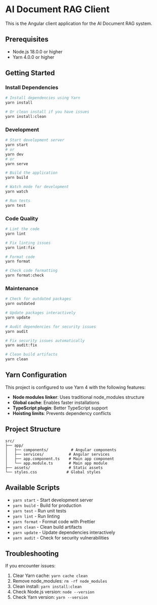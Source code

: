 # AI Document RAG Client

This is the Angular client application for the AI Document RAG system.

## Prerequisites

- Node.js 18.0.0 or higher
- Yarn 4.0.0 or higher

## Getting Started

### Install Dependencies

```bash
# Install dependencies using Yarn
yarn install

# Or clean install if you have issues
yarn install:clean
```

### Development

```bash
# Start development server
yarn start
# or
yarn dev
# or
yarn serve

# Build the application
yarn build

# Watch mode for development
yarn watch

# Run tests
yarn test
```

### Code Quality

```bash
# Lint the code
yarn lint

# Fix linting issues
yarn lint:fix

# Format code
yarn format

# Check code formatting
yarn format:check
```

### Maintenance

```bash
# Check for outdated packages
yarn outdated

# Update packages interactively
yarn update

# Audit dependencies for security issues
yarn audit

# Fix security issues automatically
yarn audit:fix

# Clean build artifacts
yarn clean
```

## Yarn Configuration

This project is configured to use Yarn 4 with the following features:

- **Node modules linker**: Uses traditional node_modules structure
- **Global cache**: Enables faster installations
- **TypeScript plugin**: Better TypeScript support
- **Hoisting limits**: Prevents dependency conflicts

## Project Structure

```
src/
├── app/
│   ├── components/          # Angular components
│   ├── services/           # Angular services
│   ├── app.component.ts    # Main app component
│   └── app.module.ts       # Main app module
├── assets/                 # Static assets
└── styles.css             # Global styles
```

## Available Scripts

- `yarn start` - Start development server
- `yarn build` - Build for production
- `yarn test` - Run unit tests
- `yarn lint` - Run linting
- `yarn format` - Format code with Prettier
- `yarn clean` - Clean build artifacts
- `yarn update` - Update dependencies interactively
- `yarn audit` - Check for security vulnerabilities

## Troubleshooting

If you encounter issues:

1. Clear Yarn cache: `yarn cache clean`
2. Remove node_modules: `rm -rf node_modules`
3. Clean install: `yarn install:clean`
4. Check Node.js version: `node --version`
5. Check Yarn version: `yarn --version`
